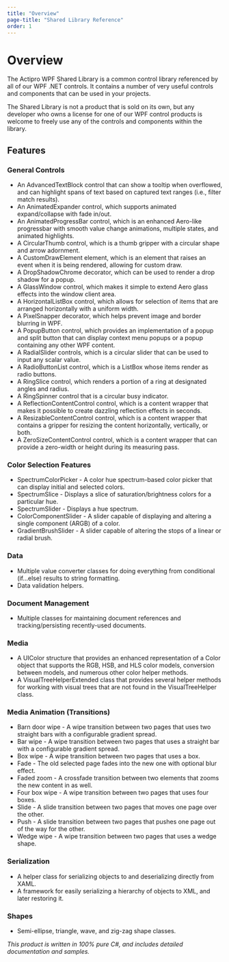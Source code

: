 ```yaml
---
title: "Overview"
page-title: "Shared Library Reference"
order: 1
---
```

# Overview

The Actipro WPF Shared Library is a common control library referenced by all of our WPF .NET controls.  It contains a number of very useful controls and components that can be used in your projects.

The Shared Library is not a product that is sold on its own, but any developer who owns a license for one of our WPF control products is welcome to freely use any of the controls and components within the library.

## Features

### General Controls

- An AdvancedTextBlock control that can show a tooltip when overflowed, and can highlight spans of text based on captured text ranges (i.e., filter match results).
- An AnimatedExpander control, which supports animated expand/collapse with fade in/out.
- An AnimatedProgressBar control, which is an enhanced Aero-like progressbar with smooth value change animations, multiple states, and animated highlights.
- A CircularThumb control, which is a thumb gripper with a circular shape and arrow adornment.
- A CustomDrawElement element, which is an element that raises an event when it is being rendered, allowing for custom draw.
- A DropShadowChrome decorator, which can be used to render a drop shadow for a popup.
- A GlassWindow control, which makes it simple to extend Aero glass effects into the window client area.
- A HorizontalListBox control, which allows for selection of items that are arranged horizontally with a uniform width.
- A PixelSnapper decorator, which helps prevent image and border blurring in WPF.
- A PopupButton control, which provides an implementation of a popup and split button that can display context menu popups or a popup containing any other WPF content.
- A RadialSlider controls, which is a circular slider that can be used to input any scalar value.
- A RadioButtonList control, which is a ListBox whose items render as radio buttons.
- A RingSlice control, which renders a portion of a ring at designated angles and radius.
- A RingSpinner control that is a circular busy indicator.
- A ReflectionContentControl control, which is a content wrapper that makes it possible to create dazzling reflection effects in seconds.
- A ResizableContentControl control, which is a content wrapper that contains a gripper for resizing the content horizontally, vertically, or both.
- A ZeroSizeContentControl control, which is a content wrapper that can provide a zero-width or height during its measuring pass.

### Color Selection Features

- SpectrumColorPicker - A color hue spectrum-based color picker that can display initial and selected colors.
- SpectrumSlice - Displays a slice of saturation/brightness colors for a particular hue.
- SpectrumSlider - Displays a hue spectrum.
- ColorComponentSlider - A slider capable of displaying and altering a single component (ARGB) of a color.
- GradientBrushSlider - A slider capable of altering the stops of a linear or radial brush.

### Data

- Multiple value converter classes for doing everything from conditional (if...else) results to string formatting.
- Data validation helpers.

### Document Management

- Multiple classes for maintaining document references and tracking/persisting recently-used documents.

### Media

- A UIColor structure that provides an enhanced representation of a Color object that supports the RGB, HSB, and HLS color models, conversion between models, and numerous other color helper methods.
- A VisualTreeHelperExtended class that provides several helper methods for working with visual trees that are not found in the VisualTreeHelper class.

### Media Animation (Transitions)

- Barn door wipe - A wipe transition between two pages that uses two straight bars with a configurable gradient spread.
- Bar wipe - A wipe transition between two pages that uses a straight bar with a configurable gradient spread.
- Box wipe - A wipe transition between two pages that uses a box.
- Fade - The old selected page fades into the new one with optional blur effect.
- Faded zoom - A crossfade transition between two elements that zooms the new content in as well.
- Four box wipe - A wipe transition between two pages that uses four boxes.
- Slide - A slide transition between two pages that moves one page over the other.
- Push - A slide transition between two pages that pushes one page out of the way for the other.
- Wedge wipe - A wipe transition between two pages that uses a wedge shape.

### Serialization

- A helper class for serializing objects to and deserializing directly from XAML.
- A framework for easily serializing a hierarchy of objects to XML, and later restoring it.

### Shapes

- Semi-ellipse, triangle, wave, and zig-zag shape classes.

*This product is written in 100% pure C#, and includes detailed documentation and samples.*
